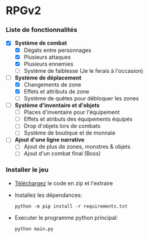 # RPGv2

### Liste de fonctionnalités

- [x] __**Système de combat**__
  - [x] Dégats entre personnages
  - [x] Plusieurs attaques
  - [x] Plusieurs ennemies
  - [ ] Système de faiblesse (Je le ferais à l'occasion)

- [ ] __**Système de déplacement**__
  - [x] Changements de zone
  - [x] Effets et attributs de zone
  - [ ] Système de quêtes pour débloquer les zones
  
- [ ] __**Système d'inventaire et d'objets**__
  - [ ] Places d'inventaire pour l'équipement
  - [ ] Effets et atributs des équipements équipés
  - [ ] Drop d'objets lors de combats
  - [ ] Système de boutique et de monnaie

- [ ] **Ajout d'une ligne narrative**
  - [ ] Ajout de plus de zones, monstres & objets
  - [ ] Ajout d'un combat final (Boss)

### Installer le jeu

- [Téléchargez](https://github.com/MrGg570/RPGv2/archive/refs/heads/main.zip) le code en zip et l'extraire

- Installez les dépendances:
    ```ssh
    python -m pip install -r requirements.txt
    ```

- Executer le programme python principal:
    ```ssh
    python main.py
    ```